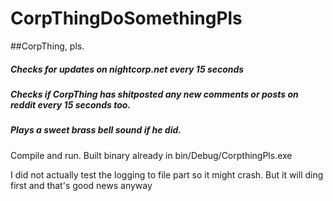 # CorpThingDoSomethingPls
##CorpThing, pls.

##### Checks for updates on nightcorp.net every 15 seconds
##### Checks if CorpThing has shitposted any new comments or posts on reddit every 15 seconds too.
##### Plays a sweet brass bell sound if he did.

Compile and run. Built binary already in bin/Debug/CorpthingPls.exe




I did not actually test the logging to file part so it might crash. But it will ding first and that's good news anyway
